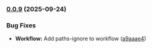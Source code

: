 ### [0.0.9](https://github.com/T2PeNBiX99wcoxKv3A4g/BepinEx-Utils/compare/v0.0.8...v0.0.9) (2025-09-24)


### Bug Fixes

* **Workflow:** Add paths-ignore to workflow ([a9aaae4](https://github.com/T2PeNBiX99wcoxKv3A4g/BepinEx-Utils/commit/a9aaae45d15b117040937560b737e28342e59937))


